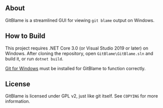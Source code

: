 ## About

GitBlame is a streamlined GUI for viewing `git blame` output on Windows.

## How to Build

This project requires .NET Core 3.0 (or Visual Studio 2019 or later) on Windows. After
cloning the repository, open `GitBlame\GitBlame.sln` and build it, or run `dotnet build`.

[Git for Windows](https://gitforwindows.org) must be installed for GitBlame to function correctly.

## License

GitBlame is licensed under GPL v2, just like git itself. See `COPYING` for more information.
